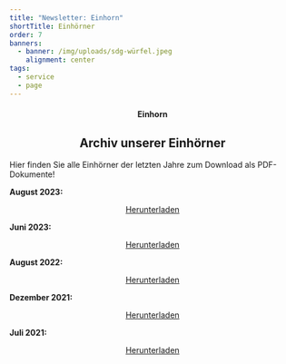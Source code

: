 ```yaml
---
title: "Newsletter: Einhorn"
shortTitle: Einhörner
order: 7
banners:
  - banner: /img/uploads/sdg-würfel.jpeg
    alignment: center
tags:
  - service
  - page
---
```

<center><div class="title"><h4>Einhorn</h4><h2>Archiv unserer Einhörner</h2></div></center>

Hier finden Sie alle Einhörner der letzten Jahre zum Download als PDF-Dokumente!

**August 2023:**

<center><a href="/img/uploads/einhorn98_august2023.pdf" class="download-button" download><i class="bx bx-download"></i> Herunterladen</a></center>

**Juni 2023:**

<center><a href="/img/uploads/einhorn97_juni2023.pdf" class="download-button" download><i class="bx bx-download"></i> Herunterladen</a></center>

**August 2022:**

<center><a href="/img/uploads/einhorn96_august2022.pdf" class="download-button" download><i class="bx bx-download"></i> Herunterladen</a></center>

**Dezember 2021:**

<center><a href="/img/uploads/einhorn95_dezember2021.pdf" class="download-button" download><i class="bx bx-download"></i> Herunterladen</a></center>

**Juli 2021:**

<center><a href="/img/uploads/einhorn94_juli2021.pdf" class="download-button" download><i class="bx bx-download"></i> Herunterladen</a></center>